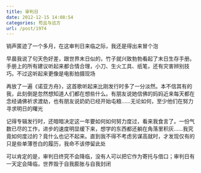 ```yaml
---
title: 审判日
date: 2012-12-15 14:08:54
categories: 苟且与远方
url: /post/1974
---
```


销声匿迹了一个多月，在这审判日来临之际，我还是得出来冒个泡

早晨我说了句天色好差，跟世界末日似的，竹子就兴致勃勃看起了末日生存手册。手册上的所有建议听起来都合情合理，小刀、生火工具、纸笔，还有灾害辨别技巧。不过这听起来更像是电影拍摄现场

再放了一遍《诺亚方舟》，这首歌听起来比刚发行时多了一分淡然。本不信其有的我，此刻倒是忽然想知道人们都在想些什么。有朋友说她信佛的妈妈近来每天都在念经诵佛祈求渡劫，也有朋友说奶奶已经开始屯粮……无论如何，至少他们在努力寻求明日的曙光

记得专辑发行时，还暗暗决定这一年要如何如何努力度过，看来我食言了。一份气数已尽的工作，进步的速度明显缓下来，想学的东西都还躺在角落里积灰……我究竟如何度过的？竟什么也记不起来。直到我不得不考虑另谋高就时，才发现仅有的只是些单薄苍白的履历，我命不该停留此处

可以肯定的是，审判日终究不会降临，没有人可以把它作为寄托与借口；审判日有一天定会降临，世界毁于自我膨胀与自我封闭